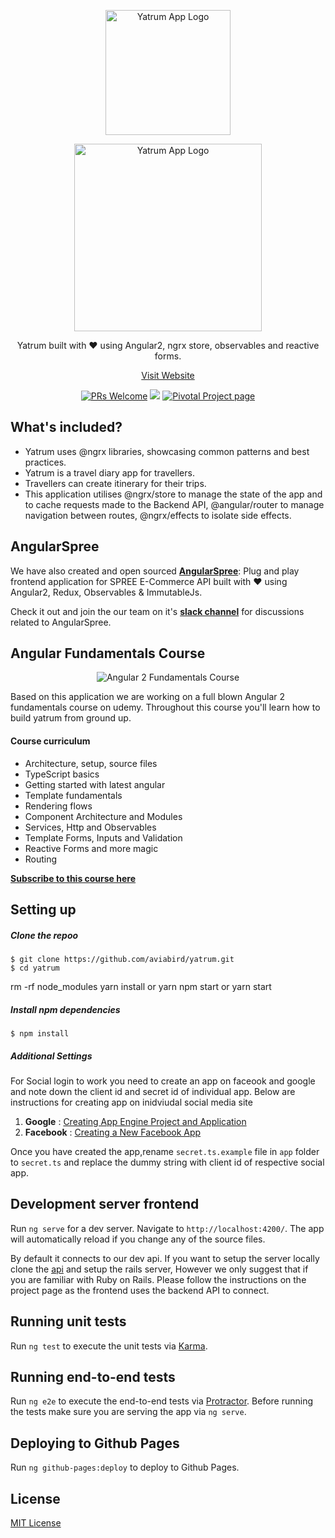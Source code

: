 <p align="center">
  <a href="http://yatrum.com">
    <img alt="Yatrum App Logo" title="Angular 2 Yatrum App" src="http://res.cloudinary.com/zeus999/image/upload/v1486108021/Yatrum%20Logo/Screen_Shot_2017-02-03_at_1.01.17_PM.png" width="200">
  </a>
</p>


<p align="center">
  <a href="http://yatrum.com">
    <img alt="Yatrum App Logo" title="Angular 2 Yatrum App" src="http://res.cloudinary.com/zeus999/image/upload/v1486108021/Yatrum%20Logo/Screen_Shot_2017-02-03_at_1.01.33_PM.png" width="300">
  </a>
</p>

<p align="center">
  Yatrum built with ❤️ using Angular2, ngrx store, observables and reactive forms.
</p>

<p align="center">
  <a href="http://yatrum.com">Visit Website</a>
</p>

<p align="center">
  <a href="/CONTRIBUTING.md"><img alt="PRs Welcome" src="https://img.shields.io/badge/PRs-welcome-brightgreen.svg"></a>
  <a href="https://codeclimate.com/github/aviabird/travel-app"><img src="https://codeclimate.com/github/aviabird/travel-app/badges/gpa.svg" /></a>
  <a href="https://www.pivotaltracker.com/n/projects/1927191"><img alt="Pivotal Project page" src="http://res.cloudinary.com/zeus999/image/upload/v1486457388/Yatrum%20Logo/pt-badge_ss3dyt.svg"></a>
</p>

## What's included?

* Yatrum uses @ngrx libraries, showcasing common patterns and best practices.
* Yatrum is a travel diary app for travellers.
* Travellers can create itinerary for their trips.
* This application utilises @ngrx/store to manage the state of the app and to cache requests made to the Backend API, @angular/router to manage navigation between routes, @ngrx/effects to isolate side effects.

## AngularSpree

We have also created and open sourced __[AngularSpree](https://github.com/aviabird/angularspree)__: Plug and play frontend application for SPREE E-Commerce API built with ❤️ using Angular2, Redux, Observables & ImmutableJs.

Check it out and join the our team on it's __[slack channel](https://angular-spree.herokuapp.com/)__ for discussions related to AngularSpree.

## Angular Fundamentals Course

<p align="center">
  <a>
    <img alt="Angular 2 Fundamentals Course" title="Angular 2 Fundamentals Course" src="http://res.cloudinary.com/zeus999/image/upload/c_limit,h_1041,w_1487/v1486458025/ANGULAR_2fundamentals_1_oxj2qd.png">
  </a>
</p>

Based on this application we are working on a full blown Angular 2 fundamentals course on udemy. Throughout this course you'll learn how to build yatrum from ground up.

#### Course curriculum

* Architecture, setup, source files
* TypeScript basics
* Getting started with latest angular
* Template fundamentals
* Rendering flows
* Component Architecture and Modules
* Services, Http and Observables
* Template Forms, Inputs and Validation
* Reactive Forms and more magic
* Routing

__[Subscribe to this course here](https://upscri.be/a00eaf/)__

## Setting up

##### Clone the repoo

```
$ git clone https://github.com/aviabird/yatrum.git
$ cd yatrum
```
rm -rf node_modules
yarn install or yarn
npm start or yarn start

##### Install npm dependencies
```
$ npm install
```
##### Additional Settings

For Social login to work you need to create an app on faceook and google and note down the client id and secret id of individual app.
Below are instructions for creating app on inidviudal social media site

1. <strong>Google</strong> : [Creating App Engine Project and Application](https://developers.google.com/ad-exchange/rtb/open-bidder/google-app-guide)
2. <strong>Facebook</strong> : [Creating a New Facebook App](https://developers.facebook.com/docs/apps/register)

Once you have created the app,rename `secret.ts.example` file in `app` folder to `secret.ts` and replace the dummy string with client id of respective social app.

## Development server frontend
Run `ng serve` for a dev server. Navigate to `http://localhost:4200/`. The app will automatically reload if you change any of the source files.

By default it connects to our dev api. If you want to setup the server locally clone the [api](https://github.com/aviabird/yatrum-api) and setup the rails server, However we only suggest that if you are familiar with Ruby on Rails. Please follow the instructions on the project page as the frontend uses the backend API to connect.

## Running unit tests

Run `ng test` to execute the unit tests via [Karma](https://karma-runner.github.io).

## Running end-to-end tests

Run `ng e2e` to execute the end-to-end tests via [Protractor](http://www.protractortest.org/).
Before running the tests make sure you are serving the app via `ng serve`.

## Deploying to Github Pages

Run `ng github-pages:deploy` to deploy to Github Pages.


## License
[MIT License](LICENSE.md)
